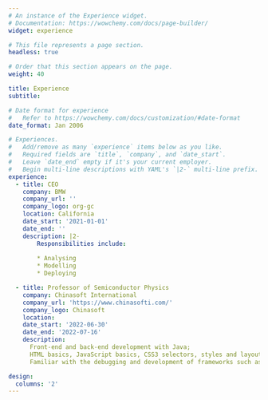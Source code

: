 ```yaml
---
# An instance of the Experience widget.
# Documentation: https://wowchemy.com/docs/page-builder/
widget: experience

# This file represents a page section.
headless: true

# Order that this section appears on the page.
weight: 40

title: Experience
subtitle:

# Date format for experience
#   Refer to https://wowchemy.com/docs/customization/#date-format
date_format: Jan 2006

# Experiences.
#   Add/remove as many `experience` items below as you like.
#   Required fields are `title`, `company`, and `date_start`.
#   Leave `date_end` empty if it's your current employer.
#   Begin multi-line descriptions with YAML's `|2-` multi-line prefix.
experience:
  - title: CEO
    company: BMW
    company_url: ''
    company_logo: org-gc
    location: California
    date_start: '2021-01-01'
    date_end: ''
    description: |2-
        Responsibilities include:
        
        * Analysing
        * Modelling
        * Deploying

  - title: Professor of Semiconductor Physics
    company: Chinasoft International
    company_url: 'https://www.chinasofti.com/'
    company_logo: Chinasoft
    location: 
    date_start: '2022-06-30'
    date_end: '2022-07-16'
    description: 
      Front-end and back-end development with Java;
      HTML basics, JavaScript basics, CSS3 selectors, styles and layouts.
      Familiar with the debugging and development of frameworks such as Mybatis, Sping, SpringMVC, etc.

design:
  columns: '2'
---
```

